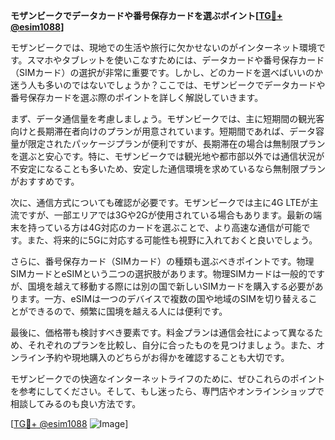 **モザンビークでデータカードや番号保存カードを選ぶポイント[[TG💪+ @esim1088](https://t.me/s/esim1088)]**

モザンビークでは、現地での生活や旅行に欠かせないのがインターネット環境です。スマホやタブレットを使いこなすためには、データカードや番号保存カード（SIMカード）の選択が非常に重要です。しかし、どのカードを選べばいいのか迷う人も多いのではないでしょうか？ここでは、モザンビークでデータカードや番号保存カードを選ぶ際のポイントを詳しく解説していきます。

まず、データ通信量を考慮しましょう。モザンビークでは、主に短期間の観光客向けと長期滞在者向けのプランが用意されています。短期間であれば、データ容量が限定されたパッケージプランが便利ですが、長期滞在の場合は無制限プランを選ぶと安心です。特に、モザンビークでは観光地や都市部以外では通信状況が不安定になることも多いため、安定した通信環境を求めているなら無制限プランがおすすめです。

次に、通信方式についても確認が必要です。モザンビークでは主に4G LTEが主流ですが、一部エリアでは3Gや2Gが使用されている場合もあります。最新の端末を持っている方は4G対応のカードを選ぶことで、より高速な通信が可能です。また、将来的に5Gに対応する可能性も視野に入れておくと良いでしょう。

さらに、番号保存カード（SIMカード）の種類も選ぶべきポイントです。物理SIMカードとeSIMという二つの選択肢があります。物理SIMカードは一般的ですが、国境を越えて移動する際には別の国で新しいSIMカードを購入する必要があります。一方、eSIMは一つのデバイスで複数の国や地域のSIMを切り替えることができるので、頻繁に国境を越える人には便利です。

最後に、価格帯も検討すべき要素です。料金プランは通信会社によって異なるため、それぞれのプランを比較し、自分に合ったものを見つけましょう。また、オンライン予約や現地購入のどちらがお得かを確認することも大切です。

モザンビークでの快適なインターネットライフのために、ぜひこれらのポイントを参考にしてください。そして、もし迷ったら、専門店やオンラインショップで相談してみるのも良い方法です。

[[TG💪+ @esim1088](https://t.me/s/esim1088) ![Image](https://i.postimg.cc/Y0z9fWf4/image.png)]